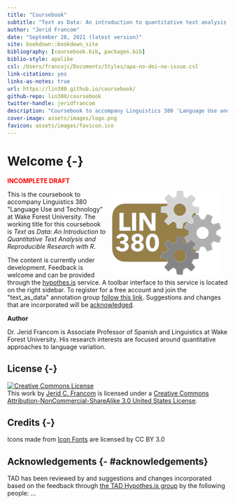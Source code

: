 ```yaml
--- 
title: "Coursebook"
subtitle: "Text as Data: An introduction to quantitative text analysis and reproducible research with R"
author: "Jerid Francom"
date: "September 28, 2021 (latest version)"
site: bookdown::bookdown_site
bibliography: [coursebook.bib, packages.bib]
biblio-style: apalike
csl: /Users/francojc/Documents/Styles/apa-no-doi-no-issue.csl
link-citations: yes
links-as-notes: true
url: https://lin380.github.io/coursebook/
github-repo: lin380/coursebook
twitter-handle: jeridfrancom
description: "Coursebook to accompany Linguistics 380 'Language Use and Technology'"
cover-image: assets/images/logo.png
favicon: assets/images/favicon.ico
---
```


# Welcome {-}





<p style="font-weight:bold; color:red;">INCOMPLETE DRAFT</p>


<img src="assets/images/logo.png" width="250" alt="Cover image" align="right" style="margin: 0 1em 0 1em" /> This is the coursebook to accompany Linguistics 380 "Language Use and Technology" at Wake Forest University. The working title for this coursebook is *Text as Data: An Introduction to Quantitative Text Analysis and Reproducible Research with R*. 

The content is currently under development. Feedback is welcome and can be provided through the [hypothes.is](https://web.hypothes.is/) service. A toolbar interface to this service is located on the right sidebar. To register for a free account and join the "text_as_data" annotation group [follow this link](https://hypothes.is/groups/WkoaXnBX/text-as-data). Suggestions and changes that are incorporated will be [acknowledged](#acknowledgements). 

**Author**

Dr. Jerid Francom is Associate Professor of Spanish and Linguistics at Wake Forest University. His research interests are focused around quantitative approaches to language variation. 

## License {-}

<a rel="license" href="http://creativecommons.org/licenses/by-nc-sa/3.0/us/"><img alt="Creative Commons License" style="border-width:0" src="https://i.creativecommons.org/l/by-nc-sa/3.0/us/88x31.png" /></a><br />This work by [Jerid C. Francom](https://francojc.github.io/) is licensed under a <a rel="license" href="http://creativecommons.org/licenses/by-nc-sa/3.0/us/">Creative Commons Attribution-NonCommercial-ShareAlike 3.0 United States License</a>.

## Credits {-}

<div>Icons made from <a href="http://www.onlinewebfonts.com/icon">Icon Fonts</a> are licensed by CC BY 3.0</div>

## Acknowledgements {- #acknowledgements}

TAD has been reviewed by and suggestions and changes incorporated based on the feedback through [the TAD Hypothes.is group](https://hypothes.is/groups/Q3o92MJg/tad) by the following people: ...




